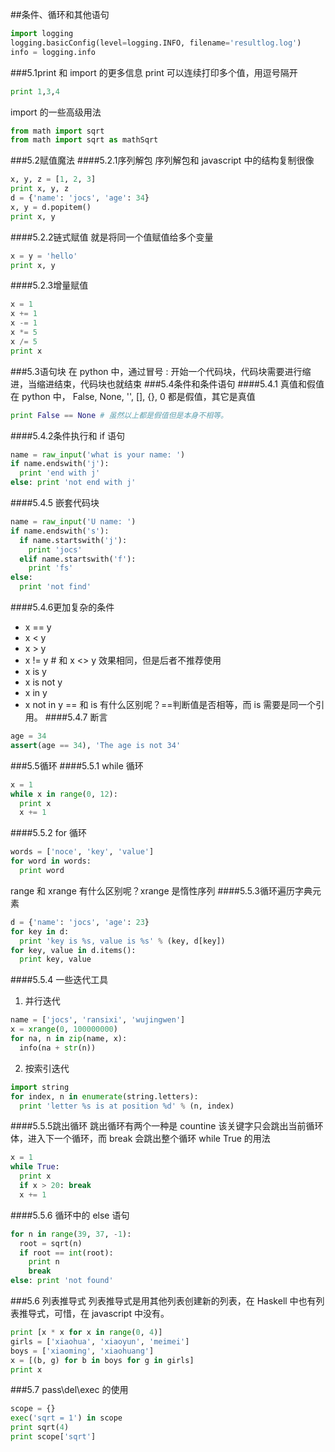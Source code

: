 ##条件、循环和其他语句
```python
import logging
logging.basicConfig(level=logging.INFO, filename='resultlog.log')
info = logging.info
```
###5.1print 和 import 的更多信息
print 可以连续打印多个值，用逗号隔开
```python
print 1,3,4
```
import 的一些高级用法
```python
from math import sqrt
from math import sqrt as mathSqrt
```
###5.2赋值魔法
####5.2.1序列解包
序列解包和 javascript 中的结构复制很像
```python
x, y, z = [1, 2, 3]
print x, y, z
d = {'name': 'jocs', 'age': 34}
x, y = d.popitem()
print x, y
```
####5.2.2链式赋值
就是将同一个值赋值给多个变量
```python
x = y = 'hello'
print x, y
```
####5.2.3增量赋值
```python
x = 1
x += 1
x -= 1
x *= 5
x /= 5
print x
```
###5.3语句块
在 python 中，通过冒号 : 开始一个代码块，代码块需要进行缩进，当缩进结束，代码块也就结束
###5.4条件和条件语句
####5.4.1 真值和假值
在 python 中， False, None, '', [], {}, 0 都是假值，其它是真值
```python
print False == None # 虽然以上都是假值但是本身不相等。
```
####5.4.2条件执行和 if 语句
```python
name = raw_input('what is your name: ')
if name.endswith('j'):
  print 'end with j'
else: print 'not end with j'
```
####5.4.5 嵌套代码块
```python
name = raw_input('U name: ')
if name.endswith('s'):
  if name.startswith('j'):
    print 'jocs'
  elif name.startswith('f'):
    print 'fs'
else:
  print 'not find'
```
####5.4.6更加复杂的条件
* x == y
* x < y
* x > y
* x != y # 和 x <> y 效果相同，但是后者不推荐使用
* x is y
* x is not y
* x in y
* x not in y
== 和 is 有什么区别呢？==判断值是否相等，而 is 需要是同一个引用。
####5.4.7 断言
```python
age = 34
assert(age == 34), 'The age is not 34'
```
###5.5循环
####5.5.1 while 循环
```python
x = 1
while x in range(0, 12):
  print x
  x += 1
```
####5.5.2 for 循环
```python
words = ['noce', 'key', 'value']
for word in words:
  print word
```
range 和 xrange 有什么区别呢？xrange 是惰性序列
####5.5.3循环遍历字典元素
```python
d = {'name': 'jocs', 'age': 23}
for key in d:
  print 'key is %s, value is %s' % (key, d[key])
for key, value in d.items():
  print key, value
```
####5.5.4 一些迭代工具
1. 并行迭代
```python
name = ['jocs', 'ransixi', 'wujingwen']
x = xrange(0, 100000000)
for na, n in zip(name, x):
  info(na + str(n))
```
2. 按索引迭代
```python
import string
for index, n in enumerate(string.letters):
  print 'letter %s is at position %d' % (n, index)
```
####5.5.5跳出循环
跳出循环有两个一种是 countine 该关键字只会跳出当前循环体，进入下一个循环，而 break 会跳出整个循环
 while True 的用法
```python
x = 1
while True:
  print x
  if x > 20: break
  x += 1
```
####5.5.6 循环中的 else 语句
```python
for n in range(39, 37, -1):
  root = sqrt(n)
  if root == int(root):
    print n
    break
else: print 'not found'
```
###5.6 列表推导式
列表推导式是用其他列表创建新的列表，在 Haskell 中也有列表推导式，可惜，在 javascript 中没有。
```python
print [x * x for x in range(0, 4)]
girls = ['xiaohua', 'xiaoyun', 'meimei']
boys = ['xiaoming', 'xiaohuang']
x = [(b, g) for b in boys for g in girls]
print x
```
###5.7 pass\del\exec 的使用
```python
scope = {}
exec('sqrt = 1') in scope
print sqrt(4)
print scope['sqrt']
 
```